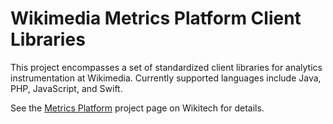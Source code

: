 # Wikimedia Metrics Platform Client Libraries

This project encompasses a set of standardized client libraries for analytics instrumentation at Wikimedia. Currently supported languages include Java, PHP, JavaScript, and Swift.

See the [Metrics Platform](https://wikitech.wikimedia.org/wiki/Metrics_Platform) project page on Wikitech for details.